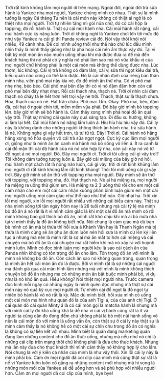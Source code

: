 Trời rất kinh khủng lắm mọi người ơi trên mạng. Ngoài đời, ngoài đời trà sữa hành lá Yankee nha mọi người, Yankee chúng mình có nhau. Thật sự là mình tưởng là ngày Cá tháng Tư nên là cái món này không có thiệt ai ngờ là có thiệt nha mọi người. Trời tự nhiên tặng mì gói nữa chứ, đó có cái hộp là topping, đó rồi hành lá. Thật sự cái mùi hành nha. Cái mùi hành rất nặng, cái mùi hành cực kỳ nặng luôn. Trời ơi không nghĩ là Yankee chơi lớn tới mức độ như vậy Yankee ra cái gì thì Panda review cái đó. Nói vậy thôi khỏi nói nhiều, 49 cành nha. Để coi mình uống thôi như thế nào chứ lúc đầu mình nhìn thấy là mình thấy giống như là phá hoại cái nền ẩm thực vậy đó. Tại vì bất kỳ một món ăn nào muốn uống nhau khi mà được đưa ra để mà đến khách hàng thì nó phải có ý nghĩa nó phải làm sao mà nó vừa khẩu vị của mọi người chứ không phải là một cái món mà không thể dùng được nha. Lúc thơm, lúc không. Cái vị trà không có đậm lắm, cái vị sữa thì ngọt kiểu đại trà, kiểu quán nào cũng có thể làm được. Đó là cái nhận định của riêng bản thân mình nha. viên phô mai này kia nè, đó để mình ăn thử nha. Có vị phô mai nhẹ nhẹ, béo béo. Cái phô mai bên đây thì có vị nó đậm đậm hơn còn cái phô mai bên đây nhạt nhạt. Rồi cái thạch nha, thạch nè. Trời ơi nhìn cái đám thạch nó chảy tà le hết trơn hết trọi vậy nè trời. Thạch, thật sự là thạch chưa. Hoa, thạch của nó nè. Hạt trân châu. Phô mai. Ưm. Okay. Phô mai, béo, đậm đà, cái hạt ở ngoài chín tới, mềm mềm vừa phải. Đó bây giờ mình bỏ topping lên. bây giờ mình sẽ bỏ hành lá. Cảm thấy xong mình phá hoại đồ ăn quá vậy trời. Thật sự những cái quán này quá sáng tạo. Đi đầu xu hướng, không ai làm lại hết. Cái mùi hành nó nặng lắm luôn á. Híu híu híu híu vậy đó. Cái ly này là không dành cho những người không thích ăn hành nha, trà sữa hành lá nè. Không nghe gì vậy hết trơn, từ từ từ từ. Đây! Trời ơi. Cái hành nó hăng hăng xong nó hòa quyện vô cái trà sữa ngọt ngọt. Cực kỳ cục lắm mọi người ơi, giống như là mình ăn ăn canh mà hành mà bỏ sống vô liền á. Ít ra canh là cái đồ mặn thì cái độ hành của nó nó còn hợp lý nha, còn cái này nó vô từ đồ ngọt á nè mọi người. Đó. Đây mọi người ơi. Trời ơi tôi uống cái gì vậy trời? Tôi không dám tưởng tượng luôn á. Bây giờ cái miệng của bây giờ nó hôi, mùi hành một cách rất là nồng nàn luôn, cái gì vậy. trời ơi rất kinh khủng lắm mọi người ơi rất kinh khủng lắm rất kinh khủng! Thôi tôi mới uống cái gì vậy trời. Bây giờ mình sẽ ăn thử với topping nha mọi người. Đây mình sẽ ăn thử với topping, với topping nha, đó. Hạt thạch nè. Nè ai há miệng ra, mọi người há miệng ra uống thử giùm em. Há miệng ra 2 3 uống thử rồi cho em một cái cảm nhận cho em một cái cảm nhận xuống phần bình luận giùm em một cái mọi người uống mọi cảm giác như thế nào như thế nào. Giờ nhai ha. Trời xin lỗi mọi người, xin lỗi mọi người rất nhiều với những cái biểu cảm này. Thật sự nha mình sống tới tận ngày hôm nay là 28 tuổi nhưng mà cái tỷ lệ mà mình bỏ đồ ăn á nó rất là ít vì mình cảm giác là khi một cái đồ ăn mà mình có rồi mình không bao giờ thích bỏ đồ ăn, mình rất khó chịu khi mà ai bỏ mứa nha tại vì mình thấy là đồ ăn không biết nữa. Nói chung là cảm giác mà dù bạn bè mình có ăn mà bị thừa thì hồi xưa á Khánh Vân hay là Thanh Ngân mà bị thừa là mình cũng sẽ ăn phụ ăn dùm luôn nên hồi xưa là mình cứ lên ký liên tục á nhưng mà nên là mình rất là sợ ai mà ăn mắt to hơn cái miệng và cái chuyện mà bỏ đồ ăn là cái chuyện mà rất hiếm khi mà nó xảy ra với huỳnh mình luôn. Mình có đọc bình luận mọi người kêu là sao cái cách ăn của Panda nhìn không có tôn trọng đồ ăn cho lắm. Tôn trọng đồ ăn với mình là mình sẽ không bỏ đồ ăn. Còn cách ăn sao nó không quan trọng, quan trọng là mình ăn hết cái món ăn đó là được. Bởi vì mình rất là sợ những cái người mà đánh giá qua cái màn hình lắm nhưng mà với mình là mình không thích chuyện bỏ đồ ăn nhưng mà có những món ăn bắt buộc mình phải bỏ, ví dụ như là nó khó ăn quá. Hiểu không? Nói thiệt mọi người nha. Trước camera đọc kinh mỗi ngày có những ngày là mình quên đọc nhưng mà thật sự cái món này nó quá kỳ cục mọi người ơi. Tự nhiên cái đồ ngọt là đồ ngọt tự nhiên bỏ hành lá vô nó rất là kỳ. Mặc dù mình biết, hồi xưa mình có uống một cái món mà hình như quán đó là của anh Tigi á, của của anh chị Tigi. Ở cái quán đó cái quán Minty á là có cái món gọi là matcha hành lá nhưng mà với mình cái ly đó khá uống khá là dễ nha vì cái vị hành cũng rất là ít và người ta cũng cân đo đong đếm chứ không phải là bỏ một nùi hành sống vô nên là cái món đó với mình là uống vẫn ổn, còn thật sự ở cái ly này thật sự là mình cảm thấy là nó không hề có một cái sự chỉn chu trong đồ ăn có nghĩa là không có sự liên kết với nhau. Mình biết là quán đang marketing quán đang làm những content cho đồ ăn thức uống, nhưng mà nếu như nó chỉ là những cái clip trên mạng thôi chứ không phải là đưa cho thực khách. Nhưng mà lần này đưa cho thực khách thì mình cảm thấy nó không hợp lý cho lắm. Nói chung là với ý kiến cá nhân của mình là như vậy thôi. Xin lỗi cái ly này là mình phải bỏ. Cảm ơn mọi người đã coi clip của mình mà cũng thật sự rất là nể vì Yankee luôn luôn cố gắng ra những content mới nhưng mà hi vọng là những món mới của Yankee sẽ dễ uống hơn và sẽ phù hợp với nhiều người hơn. Cảm ơn mọi người đã coi clip của mình, bye bye!